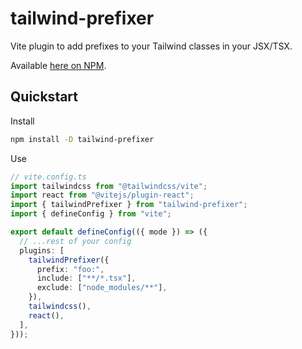 # tailwind-prefixer

Vite plugin to add prefixes to your Tailwind classes in your JSX/TSX.

Available [here on NPM](https://www.npmjs.com/package/tailwind-prefixer).

## Quickstart
Install
```bash
npm install -D tailwind-prefixer
```

Use
```typescript
// vite.config.ts
import tailwindcss from "@tailwindcss/vite";
import react from "@vitejs/plugin-react";
import { tailwindPrefixer } from "tailwind-prefixer";
import { defineConfig } from "vite";

export default defineConfig(({ mode }) => ({
  // ...rest of your config
  plugins: [
    tailwindPrefixer({
      prefix: "foo:",
      include: ["**/*.tsx"],
      exclude: ["node_modules/**"],
    }),
    tailwindcss(),
    react(),
  ],
}));
```

